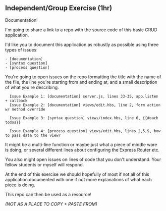 ## Independent/Group Exercise (1hr)

Documentation!

I'm going to share a link to a repo with the source code of this basic CRUD application.

I'd like you to document this application as robustly as possible using three types of issues:

```
- [documentation]
- [syntax question]
- [process question]
```

You're going to open issues on the repo formatting the title with the name of the file, the line you're starting from and ending at, and a small description of what you're describing.

```
  Issue Example 1: [documentation] server.js, lines 33-35, app.listen + callback
  Issue Example 2: [documentation] views/edit.hbs, line 2, form action w/ method override

  Issue Example 3: [syntax question] views/index.hbs, line 6, {{#each todos}}

  Issue Example 4: [process question] views/edit.hbs, lines 2,5,9, how to pass data to the view?
```

It might be a multi-line function or maybe just what a piece of middle ware is doing, or several different lines about configuring the Express Router etc.

You also might open issues on lines of code that you don't understand. Your fellow students or myself will respond.

At the end of this exercise we should hopefully of most if not all of this application documented with one if not more explanations of what each piece is doing.

This repo can then be used as a resource!

*(NOT AS A PLACE TO COPY + PASTE FROM)*

